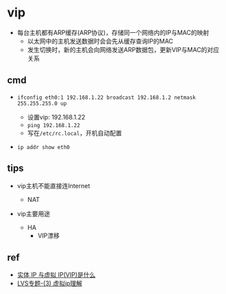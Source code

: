 
# vip

+ 每台主机都有ARP缓存(ARP协议)，存储同一个网络内的IP与MAC的映射
    + 以太网中的主机发送数据时会会先从缓存查询IP的MAC
    + 发生切换时，新的主机会向网络发送ARP数据包，更新VIP与MAC的对应关系


## cmd

<!-- 设置vip -->
+ `ifconfig eth0:1 192.168.1.22 broadcast 192.168.1.2 netmask 255.255.255.0 up`
    + 设置vip: 192.168.1.22
    + `ping 192.168.1.22`
    + 写在`/etc/rc.local`，开机自动配置

+ `ip addr show eth0`

## tips

+ vip主机不能直接连Internet
    + NAT

+ vip主要用途
    + HA
        + VIP漂移
    


## ref
+ [实体 IP 与虚拟 IP(VIP)是什么](https://zhuanlan.zhihu.com/p/371401849)
+ [LVS专题-(3) 虚拟ip理解](https://www.cnblogs.com/crazylqy/p/7741958.html)